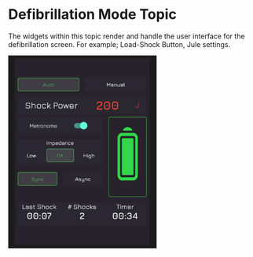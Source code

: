 # Defibrillation Mode Topic

The widgets within this topic render and handle the user interface for the defibrillation screen. For example; Load-Shock Button, Jule settings.

![DefiMode](./TopicScreenshots/defibrillationMode.PNG)